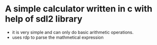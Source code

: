 # A simple calculator written in  c with help of sdl2 library
  - it is very simple and can only do basic arithmetic operations.
  - uses rdp to parse the mathmetical expression 

  
